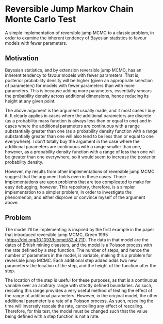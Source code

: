 # Reversible Jump Markov Chain Monte Carlo Test

A simple implementation of reversible jump MCMC to a classic problem, in order to examine the inherent tendency of Bayesian statistics to favour models with fewer parameters.

## Motivation

Bayesian statistics, and by extension reversible jump MCMC, has an inherent tendency to favour models with fewer parameters.
That is, posterior probability density will be higher (given an appropriate selection of parameters) for models with fewer parameters than with more parameters.
This is because adding more parameters, essentially smears the probability density across additional dimensions, hence reducing its height at any given point.

The above argument is the argument usually made, and it most cases I buy it.
It clearly applies in cases where the additional parameters are discrete (as a probability mass function is always less than or equal to one) and in cases where the additional parameters are continuous with a range substantially greater than one (as a probability density function with a range substantially greater than one will also tend to be less than or equal to one everywhere).
I don't totally buy the argument in the case where the additional parameters are continuous with a range smaller than one, however, as a probability density function with a range of less than one will be greater than one everywhere, so it would seem to increase the posterior probability density.

However, my results from other implementations of reversible jump MCMC suggest that the argument holds even in these cases.
Those implementations are upon problems that are too complicated to make for easy debugging, however.
This repository, therefore, is a simpler implementation to a simpler problem, in order to investigate the phenomenon, and either disprove or convince myself of the argument above.

## Problem

The model I'll be implementing is inspired by the first example in the paper that introduced reversible jump MCMC, Green 1995 (https://doi.org/10.1093/biomet/82.4.711).
The data in that model are the dates of British mining disasters, and the model is a Poisson process with the rate defined by a step function.
The number of steps, and hence the number of parameters in the model, is variable, making this a problem for reversible jump MCMC.
Each additional step added adds two new parameters: the location of the step, and the height of the function after the step.

The location of the step is useful for these purposes, as that is a continuous variable over an arbitrary range with strictly defined boundaries.
As such, rescaling this range provides a very useful method of testing the effect of the range of additional parameters.
However, in the original model, the other additional parameter is a rate of a Poisson process.
As such, rescaling the time will inversely rescale the rate, cancelling any effect of rescaling.
Therefore, for this test, the model must be changed such that the value being defined with a step function is not a rate.
